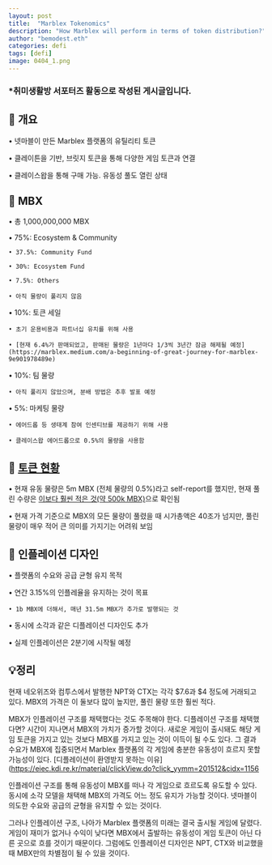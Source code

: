 ```yaml
---
layout: post
title:  "Marblex Tokenomics"
description: "How Marblex will perform in terms of token distribution?"
author: "bemodest.eth"
categories: defi
tags: [defi]
image: 0404_1.png
---
```


### *취미생활방 서포터즈 활동으로 작성된 게시글입니다.


## 🔎 개요

• 넷마블이 만든 Marblex 플랫폼의 유틸리티 토큰

• 클레이튼을 기반, 브릿지 토큰을 통해 다양한 게임 토큰과 연결

• 클레이스왑을 통해 구매 가능. 유동성 풀도 열린 상태

## 🔎 MBX
• 총 1,000,000,000 MBX

• 75%: Ecosystem & Community 

    • 37.5%: Community Fund

    • 30%: Ecosystem Fund

    • 7.5%: Others

    • 아직 물량이 풀리지 않음

• 10%: 토큰 세일

    • 초기 운용비용과 파트너십 유치를 위해 사용

    • [현재 6.4%가 판매되었고, 판매된 물량은 1년마다 1/3씩 3년간 잠금 해제될 예정](https://marblex.medium.com/a-beginning-of-great-journey-for-marblex-9e901978489e)
    
• 10%: 팀 물량

    • 아직 풀리지 않았으며, 분배 방법은 추후 발표 예정

• 5%: 마케팅 물량

    • 에어드롭 등 생태계 참여 인센티브를 제공하기 위해 사용

    • 클레이스왑 에어드롭으로 0.5%의 물량을 사용함

## 🔎 [토큰 현황](https://coinmarketcap.com/currencies/marblex/)

• 현재 유동 물량은 5m MBX (전체 물량의 0.5%)라고 self-report를 했지만, 현재 풀린 수량은 [이보다 훨씬 적은 것(약 500k MBX)](https://scope.klaytn.com/account/0xa8af3d93bf37a445ba6882804f207fa19a94057b?tabId=txList)으로 확인됨

• 현재 가격 기준으로 MBX의 모든 물량이 풀렸을 때 시가총액은 40조가 넘지만, 풀린 물량이 매우 적어 큰 의미를 가지기는 어려워 보임

## 🔎 인플레이션 디자인

• 플랫폼의 수요와 공급 균형 유지 목적

• 연간 3.15%의 인플레율을 유지하는 것이 목표

    • 1b MBX에 더해서, 매년 31.5m MBX가 추가로 발행되는 것

• 동시에 소각과 같은 디플레이션 디자인도 추가

• 실제 인플레이션은 2분기에 시작될 예정

## 💡정리
현재 네오위즈와 컴투스에서 발행한 NPT와 CTX는 각각 $7.6과 $4 정도에 거래되고 있다. MBX의 가격은 이 둘보다 많이 높지만, 풀린 물량 또한 훨씬 적다.

MBX가 인플레이션 구조를 채택했다는 것도 주목해야 한다. 디플레이션 구조를 채택했다면? 시간이 지나면서 MBX의 가치가 증가할 것이다. 새로운 게임이 출시돼도 해당 게임 토큰을 가지고 있는 것보다 MBX를 가지고 있는 것이 이득이 될 수도 있다. 그 결과 수요가 MBX에 집중되면서 Marblex 플랫폼의 각 게임에 충분한 유동성이 흐르지 못할 가능성이 있다. [디플레이션이 환영받지 못하는 이유](https://eiec.kdi.re.kr/material/clickView.do?click_yymm=201512&cidx=1156

인플레이션 구조를 통해 유동성이 MBX를 떠나 각 게임으로 흐르도록 유도할 수 있다. 동시에 소각 모델을 채택해 MBX의 가격도 어느 정도 유지가 가능할 것이다. 넷마블이 의도한 수요와 공급의 균형을 유지할 수 있는 것이다.

그러나 인플레이션 구조, 나아가 Marblex 플랫폼의 미래는 결국 출시될 게임에 달렸다. 게임이 재미가 없거나 수익이 낮다면 MBX에서 출발하는 유동성이 게임 토큰이 아닌 다른 곳으로 흐를 것이기 때문이다. 그럼에도 인플레이션 디자인은 NPT, CTX와 비교했을 때 MBX만의 차별점이 될 수 있을 것이다.
